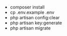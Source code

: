 - composer install
- cp .env.example .env
- php artisan config:clear
- php artisan key:generate
- php artisan migrate